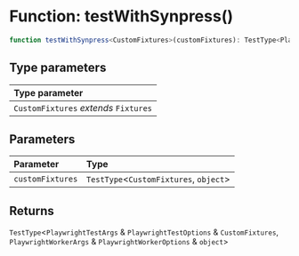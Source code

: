 # Function: testWithSynpress()

```ts
function testWithSynpress<CustomFixtures>(customFixtures): TestType<PlaywrightTestArgs & PlaywrightTestOptions & CustomFixtures, PlaywrightWorkerArgs & PlaywrightWorkerOptions & object>
```

## Type parameters

| Type parameter |
| :------ |
| `CustomFixtures` *extends* `Fixtures` |

## Parameters

| Parameter | Type |
| :------ | :------ |
| `customFixtures` | `TestType`\<`CustomFixtures`, `object`\> |

## Returns

`TestType`\<`PlaywrightTestArgs` & `PlaywrightTestOptions` & `CustomFixtures`, `PlaywrightWorkerArgs` & `PlaywrightWorkerOptions` & `object`\>
